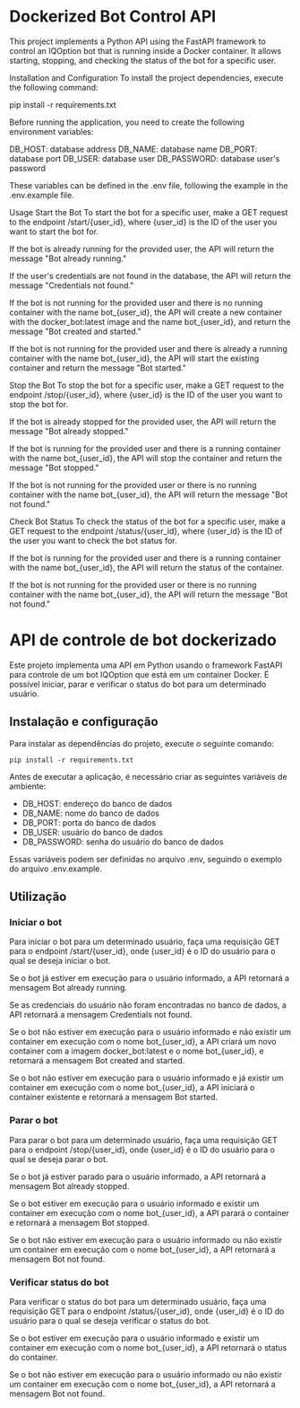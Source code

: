 Dockerized Bot Control API
===============================
This project implements a Python API using the FastAPI framework to control an IQOption bot that is running inside a Docker container. It allows starting, stopping, and checking the status of the bot for a specific user.

Installation and Configuration
To install the project dependencies, execute the following command:

pip install -r requirements.txt

Before running the application, you need to create the following environment variables:

DB_HOST: database address
DB_NAME: database name
DB_PORT: database port
DB_USER: database user
DB_PASSWORD: database user's password

These variables can be defined in the .env file, following the example in the .env.example file.

Usage
Start the Bot
To start the bot for a specific user, make a GET request to the endpoint /start/{user_id}, where {user_id} is the ID of the user you want to start the bot for.

If the bot is already running for the provided user, the API will return the message "Bot already running."

If the user's credentials are not found in the database, the API will return the message "Credentials not found."

If the bot is not running for the provided user and there is no running container with the name bot_{user_id}, the API will create a new container with the docker_bot:latest image and the name bot_{user_id}, and return the message "Bot created and started."

If the bot is not running for the provided user and there is already a running container with the name bot_{user_id}, the API will start the existing container and return the message "Bot started."

Stop the Bot
To stop the bot for a specific user, make a GET request to the endpoint /stop/{user_id}, where {user_id} is the ID of the user you want to stop the bot for.

If the bot is already stopped for the provided user, the API will return the message "Bot already stopped."

If the bot is running for the provided user and there is a running container with the name bot_{user_id}, the API will stop the container and return the message "Bot stopped."

If the bot is not running for the provided user or there is no running container with the name bot_{user_id}, the API will return the message "Bot not found."

Check Bot Status
To check the status of the bot for a specific user, make a GET request to the endpoint /status/{user_id}, where {user_id} is the ID of the user you want to check the bot status for.

If the bot is running for the provided user and there is a running container with the name bot_{user_id}, the API will return the status of the container.

If the bot is not running for the provided user or there is no running container with the name bot_{user_id}, the API will return the message "Bot not found."




API de controle de bot dockerizado
===============================
Este projeto implementa uma API em Python usando o framework FastAPI para controle de um bot IQOption que está em um container Docker. É possível iniciar, parar e verificar o status do bot para um determinado usuário.

## Instalação e configuração
Para instalar as dependências do projeto, execute o seguinte comando:

    pip install -r requirements.txt

Antes de executar a aplicação, é necessário criar as seguintes variáveis de ambiente:

<ul>
<li> DB_HOST: endereço do banco de dados </li>
<li> DB_NAME: nome do banco de dados </li>
<li> DB_PORT: porta do banco de dados </li>
<li> DB_USER: usuário do banco de dados </li>
<li> DB_PASSWORD: senha do usuário do banco de dados </li>
</ul>

Essas variáveis podem ser definidas no arquivo .env, seguindo o exemplo do arquivo .env.example.

## Utilização

### Iniciar o bot

Para iniciar o bot para um determinado usuário, faça uma requisição GET para o endpoint /start/{user_id}, onde {user_id} é o ID do usuário para o qual se deseja iniciar o bot.

Se o bot já estiver em execução para o usuário informado, a API retornará a mensagem Bot already running.

Se as credenciais do usuário não foram encontradas no banco de dados, a API retornará a mensagem Credentials not found.

Se o bot não estiver em execução para o usuário informado e não existir um container em execução com o nome bot_{user_id}, a API criará um novo container com a imagem docker_bot:latest e o nome bot_{user_id}, e retornará a mensagem Bot created and started.

Se o bot não estiver em execução para o usuário informado e já existir um container em execução com o nome bot_{user_id}, a API iniciará o container existente e retornará a mensagem Bot started.

### Parar o bot

Para parar o bot para um determinado usuário, faça uma requisição GET para o endpoint /stop/{user_id}, onde {user_id} é o ID do usuário para o qual se deseja parar o bot.

Se o bot já estiver parado para o usuário informado, a API retornará a mensagem Bot already stopped.

Se o bot estiver em execução para o usuário informado e existir um container em execução com o nome bot_{user_id}, a API parará o container e retornará a mensagem Bot stopped.

Se o bot não estiver em execução para o usuário informado ou não existir um container em execução com o nome bot_{user_id}, a API retornará a mensagem Bot not found.

### Verificar status do bot

Para verificar o status do bot para um determinado usuário, faça uma requisição GET para o endpoint /status/{user_id}, onde {user_id} é o ID do usuário para o qual se deseja verificar o status do bot.

Se o bot estiver em execução para o usuário informado e existir um container em execução com o nome bot_{user_id}, a API retornará o status do container.

Se o bot não estiver em execução para o usuário informado ou não existir um container em execução com o nome bot_{user_id}, a API retornará a mensagem Bot not found.
